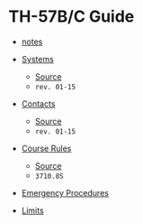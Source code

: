 # TH-57B/C Guide

 - [notes](https://github.com/wesleyem/th57/blob/master/notes.md)

 - [Systems](https://github.com/wesleyem/th57/blob/master/SYSTEMS.md#th-57bc-systems)
    - [Source](https://www.cnatra.navy.mil/local/docs/pat-pubs/P-402.pdf)
    - `rev. 01-15`

 - [Contacts](https://github.com/wesleyem/th57/blob/master/contacts/MANEUVERS.md)
    - [Source](http://www.cnatra.navy.mil/pubs/folder5/TH57/P-457.pdf)
    - `rev. 01-15`

 - [Course Rules](https://github.com/wesleyem/th57/blob/master/course-rules.md)
    - [Source](https://www.cnatra.navy.mil/tw5/assets/docs/instructions/3710.8.pdf)
    - `3710.8S`

 - [Emergency Procedures](https://github.com/wesleyem/th57/blob/master/EPS.md)
 - [Limits](https://github.com/wesleyem/th57/blob/master/LIMITS.md)

[c]: https://img.shields.io/badge/TH--57-C-orange.svg?style=flat-square
[b]: https://img.shields.io/badge/TH--57-B-blue.svg?style=flat-square
	